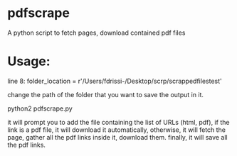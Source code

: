 # pdfscrape
A python script to fetch pages, download contained pdf files

# Usage:

line 8: folder_location = r'/Users/fdrissi-/Desktop/scrp/scrappedfilestest'

change the path of the folder that you want to save the output in it.

python2 pdfscrape.py

it will prompt you to add the file containing the list of URLs (html, pdf), if the link is a pdf file, it will download it automatically, otherwise, it will fetch the page, gather all the pdf links inside it, download them.
finally, it will save all the pdf links.
